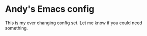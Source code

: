 # Andy's Emacs config

This is my ever changing config set. Let me know if you could need something.
